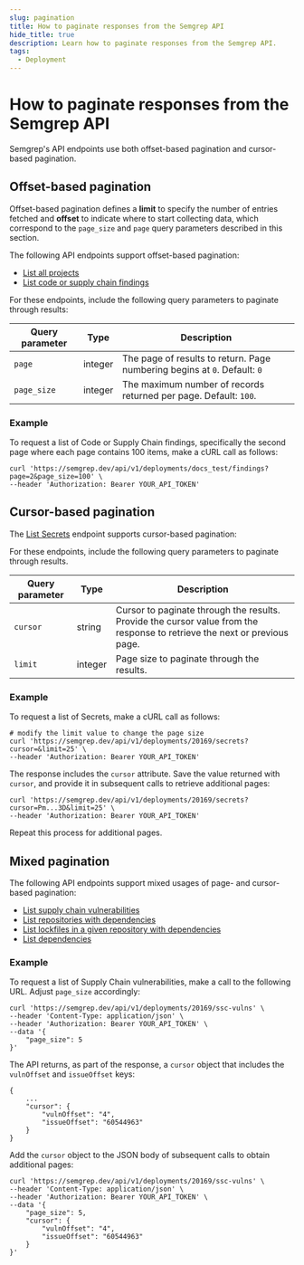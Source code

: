 ```yaml
---
slug: pagination
title: How to paginate responses from the Semgrep API
hide_title: true
description: Learn how to paginate responses from the Semgrep API.
tags:
  - Deployment
---
```


# How to paginate responses from the Semgrep API

Semgrep's API endpoints use both offset-based pagination and cursor-based pagination.

## Offset-based pagination

Offset-based pagination defines a **limit** to specify the number of entries fetched and **offset** to indicate where to start collecting data, which correspond to the `page_size` and `page` query parameters described in this section.

The following API endpoints support offset-based pagination:

- [List all projects](https://semgrep.dev/api/v1/docs/#tag/Project/operation/semgrep_app.saas.handlers.repository.openapi_list_recent_projects)
- [List code or supply chain findings](https://semgrep.dev/api/v1/docs/#tag/Finding/operation/semgrep_app.core_exp.findings.handlers.issue.openapi_list_recent_issues)

For these endpoints, include the following query parameters to paginate through results:

| Query parameter | Type | Description |
| - | - | - |
| `page` | integer | The page of results to return. Page numbering begins at `0`. Default: `0`|
| `page_size` | integer | The maximum number of records returned per page. Default: `100`. |

### Example

To request a list of Code or Supply Chain findings, specifically the second page where each page contains 100 items, make a cURL call as follows:

```console
curl 'https://semgrep.dev/api/v1/deployments/docs_test/findings?page=2&page_size=100' \
--header 'Authorization: Bearer YOUR_API_TOKEN'
```

## Cursor-based pagination

The [List Secrets](https://semgrep.dev/api/v1/docs/#tag/SecretsService/operation/semgrep_app.products.secrets.handlers.issue.list_issues_conexxion) endpoint supports cursor-based pagination:

For these endpoints, include the following query parameters to paginate through results.

| Query parameter | Type | Description |
| - | - | - |
| `cursor` | string | Cursor to paginate through the results. Provide the cursor value from the response to retrieve the next or previous page. |
| `limit` | integer | Page size to paginate through the results. |

### Example

To request a list of Secrets, make a cURL call as follows:

```console
# modify the limit value to change the page size
curl 'https://semgrep.dev/api/v1/deployments/20169/secrets?cursor=&limit=25' \
--header 'Authorization: Bearer YOUR_API_TOKEN'
```

The response includes the `cursor` attribute. Save the value returned with `cursor`, and provide it in subsequent calls to retrieve additional pages:

```console
curl 'https://semgrep.dev/api/v1/deployments/20169/secrets?cursor=Pm...3D&limit=25' \
--header 'Authorization: Bearer YOUR_API_TOKEN'
```

Repeat this process for additional pages.

## Mixed pagination

The following API endpoints support mixed usages of page- and cursor-based pagination:

- [List supply chain vulnerabilities](https://semgrep.dev/api/v1/docs/#tag/SupplyChainService/operation/semgrep_app.products.sca.handlers.vulns.list_vulns_conexxion)
- [List repositories with dependencies](https://semgrep.dev/api/v1/docs/#tag/SupplyChainService/operation/semgrep_app.products.sca.handlers.dependency.list_repositories_for_dependencies_conexxion)
- [List lockfiles in a given repository with dependencies](https://semgrep.dev/api/v1/docs/#tag/SupplyChainService/operation/semgrep_app.products.sca.handlers.dependency.list_lockfiles_for_dependencies_conexxion)
- [List dependencies](https://semgrep.dev/api/v1/docs/#tag/SupplyChainService/operation/semgrep_app.products.sca.handlers.dependency.list_dependencies_conexxion)

### Example

To request a list of Supply Chain vulnerabilities, make a call to the following URL. Adjust `page_size` accordingly:

```console
curl 'https://semgrep.dev/api/v1/deployments/20169/ssc-vulns' \
--header 'Content-Type: application/json' \
--header 'Authorization: Bearer YOUR_API_TOKEN' \
--data '{
    "page_size": 5
}'
```

The API returns, as part of the response, a `cursor` object that includes the `vulnOffset` and `issueOffset` keys:

```console
{
    ...
    "cursor": {
        "vulnOffset": "4",
        "issueOffset": "60544963"
    }
}
```

Add the `cursor` object to the JSON body of subsequent calls to obtain additional pages:

```console
curl 'https://semgrep.dev/api/v1/deployments/20169/ssc-vulns' \
--header 'Content-Type: application/json' \
--header 'Authorization: Bearer YOUR_API_TOKEN' \
--data '{
    "page_size": 5,
    "cursor": {
        "vulnOffset": "4",
        "issueOffset": "60544963"
    }
}'
```